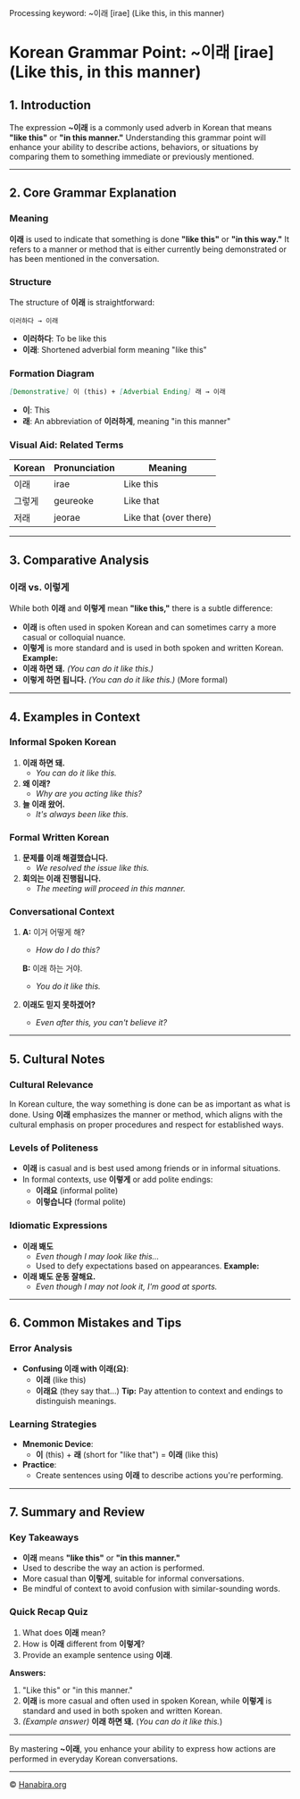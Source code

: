 Processing keyword: ~이래 [irae] (Like this, in this manner)
# Korean Grammar Point: ~이래 [irae] (Like this, in this manner)

## 1. Introduction
The expression **~이래** is a commonly used adverb in Korean that means **"like this"** or **"in this manner."** Understanding this grammar point will enhance your ability to describe actions, behaviors, or situations by comparing them to something immediate or previously mentioned.

---
## 2. Core Grammar Explanation
### Meaning
**이래** is used to indicate that something is done **"like this"** or **"in this way."** It refers to a manner or method that is either currently being demonstrated or has been mentioned in the conversation.
### Structure
The structure of **이래** is straightforward:
```
이러하다 → 이래
```
- **이러하다**: To be like this
- **이래**: Shortened adverbial form meaning "like this"
### Formation Diagram
```markdown
[Demonstrative] 이 (this) + [Adverbial Ending] 래 → 이래
```
- **이**: This
- **래**: An abbreviation of **이러하게**, meaning "in this manner"
### Visual Aid: Related Terms
| Korean    | Pronunciation | Meaning           |
|-----------|---------------|-------------------|
| 이래       | irae          | Like this         |
| 그렇게     | geureoke      | Like that         |
| 저래       | jeorae        | Like that (over there) |
---
## 3. Comparative Analysis
### 이래 vs. 이렇게
While both **이래** and **이렇게** mean **"like this,"** there is a subtle difference:
- **이래** is often used in spoken Korean and can sometimes carry a more casual or colloquial nuance.
- **이렇게** is more standard and is used in both spoken and written Korean.
**Example:**
- **이래 하면 돼.** _(You can do it like this.)_
- **이렇게 하면 됩니다.** _(You can do it like this.)_ (More formal)
---
## 4. Examples in Context
### Informal Spoken Korean
1. **이래 하면 돼.**
   - _You can do it like this._
2. **왜 이래?**
   - _Why are you acting like this?_
3. **늘 이래 왔어.**
   - _It's always been like this._
### Formal Written Korean
1. **문제를 이래 해결했습니다.**
   - _We resolved the issue like this._
2. **회의는 이래 진행됩니다.**
   - _The meeting will proceed in this manner._
### Conversational Context
1. **A:** 이거 어떻게 해?
   - _How do I do this?_
  
   **B:** 이래 하는 거야.
   - _You do it like this._
  
2. **이래도 믿지 못하겠어?**
   - _Even after this, you can't believe it?_
---
## 5. Cultural Notes
### Cultural Relevance
In Korean culture, the way something is done can be as important as what is done. Using **이래** emphasizes the manner or method, which aligns with the cultural emphasis on proper procedures and respect for established ways.
### Levels of Politeness
- **이래** is casual and is best used among friends or in informal situations.
- In formal contexts, use **이렇게** or add polite endings:
  - **이래요** (informal polite)
  - **이렇습니다** (formal polite)
### Idiomatic Expressions
- **이래 봬도**
  - _Even though I may look like this..._
  - Used to defy expectations based on appearances.
**Example:**
- **이래 봬도 운동 잘해요.**
  - _Even though I may not look it, I'm good at sports._
---
## 6. Common Mistakes and Tips
### Error Analysis
- **Confusing 이래 with 이래(요)**:
  - **이래** (like this)
  - **이래요** (they say that...)
**Tip:** Pay attention to context and endings to distinguish meanings.
### Learning Strategies
- **Mnemonic Device**:
  - **이** (this) + **래** (short for "like that") = **이래** (like this)
- **Practice**:
  - Create sentences using **이래** to describe actions you're performing.
---
## 7. Summary and Review
### Key Takeaways
- **이래** means **"like this"** or **"in this manner."**
- Used to describe the way an action is performed.
- More casual than **이렇게**, suitable for informal conversations.
- Be mindful of context to avoid confusion with similar-sounding words.
### Quick Recap Quiz
1. What does **이래** mean?
2. How is **이래** different from **이렇게**?
3. Provide an example sentence using **이래**.

**Answers:**
1. "Like this" or "in this manner."
2. **이래** is more casual and often used in spoken Korean, while **이렇게** is standard and used in both spoken and written Korean.
3. _(Example answer)_ **이래 하면 돼.** (_You can do it like this._)
---
By mastering **~이래**, you enhance your ability to express how actions are performed in everyday Korean conversations.

---
© [Hanabira.org](https://hanabira.org)
